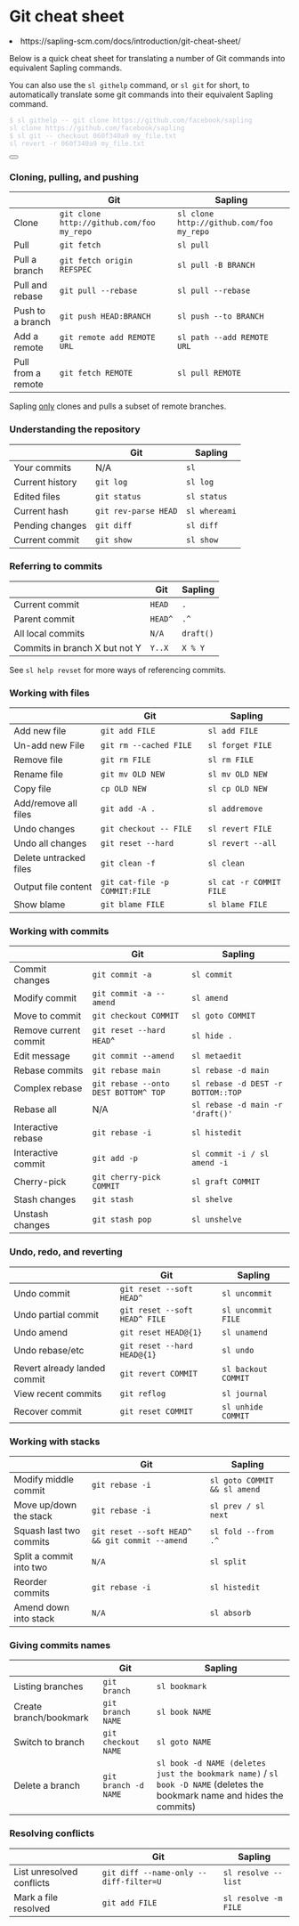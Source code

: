 <h1>Git cheat sheet</h1><li>https://sapling-scm.com/docs/introduction/git-cheat-sheet/</li><p>Below is a quick cheat sheet for translating a number of Git commands into equivalent Sapling commands.</p><p>You can also use the <code>sl githelp</code> command, or <code>sl git</code> for short, to automatically translate some git commands into their equivalent Sapling command.</p><div class="language-sl-shell-example codeBlockContainer_Ckt0 theme-code-block" style="--prism-color: #bfc7d5; --prism-background-color: #292d3e;"><div class="codeBlockContent_biex"><pre tabindex="0" class="prism-code language-sl-shell-example codeBlock_bY9V thin-scrollbar"><code class="codeBlockLines_e6Vv"><span class="token-line" style="color: rgb(191, 199, 213);"><span class="token command shell-prompt">$</span><span class="token command"> </span><span class="token command shell-command">sl githelp -- git clone https://github.com/facebook/sapling</span><span class="token plain"></span><br></span><span class="token-line" style="color: rgb(191, 199, 213);"><span class="token plain"></span><span class="token output">sl clone https://github.com/facebook/sapling</span><br></span><span class="token-line" style="color: rgb(191, 199, 213);"><span class="token output" style="display: inline-block;"></span><br></span><span class="token-line" style="color: rgb(191, 199, 213);"><span class="token output"></span><span class="token command shell-prompt">$</span><span class="token command"> </span><span class="token command shell-command">sl git -- checkout 060f340a9 my_file.txt</span><span class="token plain"></span><br></span><span class="token-line" style="color: rgb(191, 199, 213);"><span class="token plain"></span><span class="token output">sl revert -r 060f340a9 my_file.txt</span><br></span></code></pre><div class="buttonGroup__atx"><button type="button" aria-label="Copy code to clipboard" title="Copy" class="clean-btn"><span class="copyButtonIcons_eSgA" aria-hidden="true"><svg viewBox="0 0 24 24" class="copyButtonIcon_y97N"><path fill="currentColor" d="M19,21H8V7H19M19,5H8A2,2 0 0,0 6,7V21A2,2 0 0,0 8,23H19A2,2 0 0,0 21,21V7A2,2 0 0,0 19,5M16,1H4A2,2 0 0,0 2,3V17H4V3H16V1Z"></path></svg><svg viewBox="0 0 24 24" class="copyButtonSuccessIcon_LjdS"><path fill="currentColor" d="M21,7L9,19L3.5,13.5L4.91,12.09L9,16.17L19.59,5.59L21,7Z"></path></svg></span></button></div></div></div><h3 class="anchor anchorWithStickyNavbar_LWe7" id="cloning-pulling-and-pushing">Cloning, pulling, and pushing<a href="#cloning-pulling-and-pushing" class="hash-link" aria-label="Direct link to Cloning, pulling, and pushing" title="Direct link to Cloning, pulling, and pushing">​</a></h3><table><thead><tr><th></th><th>Git</th><th>Sapling</th></tr></thead><tbody><tr><td>Clone</td><td><code>git clone http://github.com/foo my_repo</code></td><td><code>sl clone http://github.com/foo my_repo</code></td></tr><tr><td>Pull</td><td><code>git fetch</code></td><td><code>sl pull</code></td></tr><tr><td>Pull a branch</td><td><code>git fetch origin REFSPEC</code></td><td><code>sl pull -B BRANCH</code></td></tr><tr><td>Pull and rebase</td><td><code>git pull --rebase</code></td><td><code>sl pull --rebase</code></td></tr><tr><td>Push to a branch</td><td><code>git push HEAD:BRANCH</code></td><td><code>sl push --to BRANCH</code></td></tr><tr><td>Add a remote</td><td><code>git remote add REMOTE URL</code></td><td><code>sl path --add REMOTE URL</code></td></tr><tr><td>Pull from a remote</td><td><code>git fetch REMOTE</code></td><td><code>sl pull REMOTE</code></td></tr></tbody></table><p>Sapling <a href="/docs/introduction/differences-git#sapling-may-not-download-all-the-repository-data-during-clonepull">only</a> clones and pulls a subset of remote branches.</p><h3 class="anchor anchorWithStickyNavbar_LWe7" id="understanding-the-repository">Understanding the repository<a href="#understanding-the-repository" class="hash-link" aria-label="Direct link to Understanding the repository" title="Direct link to Understanding the repository">​</a></h3><table><thead><tr><th></th><th>Git</th><th>Sapling</th></tr></thead><tbody><tr><td>Your commits</td><td>N/A</td><td><code>sl</code></td></tr><tr><td>Current history</td><td><code>git log</code></td><td><code>sl log</code></td></tr><tr><td>Edited files</td><td><code>git status</code></td><td><code>sl status</code></td></tr><tr><td>Current hash</td><td><code>git rev-parse HEAD</code></td><td><code>sl whereami</code></td></tr><tr><td>Pending changes</td><td><code>git diff</code></td><td><code>sl diff</code></td></tr><tr><td>Current commit</td><td><code>git show</code></td><td><code>sl show</code></td></tr></tbody></table><h3 class="anchor anchorWithStickyNavbar_LWe7" id="referring-to-commits">Referring to commits<a href="#referring-to-commits" class="hash-link" aria-label="Direct link to Referring to commits" title="Direct link to Referring to commits">​</a></h3><table><thead><tr><th></th><th>Git</th><th>Sapling</th></tr></thead><tbody><tr><td>Current commit</td><td><code>HEAD</code></td><td><code>.</code></td></tr><tr><td>Parent commit</td><td><code>HEAD^</code></td><td><code>.^</code></td></tr><tr><td>All local commits</td><td><code>N/A</code></td><td><code>draft()</code></td></tr><tr><td>Commits in branch X but not Y</td><td><code>Y..X</code></td><td><code>X % Y</code></td></tr></tbody></table><p>See <code>sl help revset</code> for more ways of referencing commits.</p><h3 class="anchor anchorWithStickyNavbar_LWe7" id="working-with-files">Working with files<a href="#working-with-files" class="hash-link" aria-label="Direct link to Working with files" title="Direct link to Working with files">​</a></h3><table><thead><tr><th></th><th>Git</th><th>Sapling</th></tr></thead><tbody><tr><td>Add new file</td><td><code>git add FILE</code></td><td><code>sl add FILE</code></td></tr><tr><td>Un-add new File</td><td><code>git rm --cached FILE</code></td><td><code>sl forget FILE</code></td></tr><tr><td>Remove file</td><td><code>git rm FILE</code></td><td><code>sl rm FILE</code></td></tr><tr><td>Rename file</td><td><code>git mv OLD NEW</code></td><td><code>sl mv OLD NEW</code></td></tr><tr><td>Copy file</td><td><code>cp OLD NEW</code></td><td><code>sl cp OLD NEW</code></td></tr><tr><td>Add/remove all files</td><td><code>git add -A .</code></td><td><code>sl addremove</code></td></tr><tr><td>Undo changes</td><td><code>git checkout -- FILE</code></td><td><code>sl revert FILE</code></td></tr><tr><td>Undo all changes</td><td><code>git reset --hard</code></td><td><code>sl revert --all</code></td></tr><tr><td>Delete untracked files</td><td><code>git clean -f</code></td><td><code>sl clean</code></td></tr><tr><td>Output file content</td><td><code>git cat-file -p COMMIT:FILE</code></td><td><code>sl cat -r COMMIT FILE</code></td></tr><tr><td>Show blame</td><td><code>git blame FILE</code></td><td><code>sl blame FILE</code></td></tr></tbody></table><h3 class="anchor anchorWithStickyNavbar_LWe7" id="working-with-commits">Working with commits<a href="#working-with-commits" class="hash-link" aria-label="Direct link to Working with commits" title="Direct link to Working with commits">​</a></h3><table><thead><tr><th></th><th>Git</th><th>Sapling</th></tr></thead><tbody><tr><td>Commit changes</td><td><code>git commit -a</code></td><td><code>sl commit</code></td></tr><tr><td>Modify commit</td><td><code>git commit -a --amend</code></td><td><code>sl amend</code></td></tr><tr><td>Move to commit</td><td><code>git checkout COMMIT</code></td><td><code>sl goto COMMIT</code></td></tr><tr><td>Remove current commit</td><td><code>git reset --hard HEAD</code>^</td><td><code>sl hide .</code></td></tr><tr><td>Edit message</td><td><code>git commit --amend</code></td><td><code>sl metaedit</code></td></tr><tr><td>Rebase commits</td><td><code>git rebase main</code></td><td><code>sl rebase -d main</code></td></tr><tr><td>Complex rebase</td><td><code>git rebase --onto DEST BOTTOM^ TOP</code></td><td><code>sl rebase -d DEST -r BOTTOM::TOP</code></td></tr><tr><td>Rebase all</td><td>N/A</td><td><code>sl rebase -d main -r 'draft()'</code></td></tr><tr><td>Interactive rebase</td><td><code>git rebase -i</code></td><td><code>sl histedit</code></td></tr><tr><td>Interactive commit</td><td><code>git add -p</code></td><td><code>sl commit -i / sl amend -i</code></td></tr><tr><td>Cherry-pick</td><td><code>git cherry-pick COMMIT</code></td><td><code>sl graft COMMIT</code></td></tr><tr><td>Stash changes</td><td><code>git stash</code></td><td><code>sl shelve</code></td></tr><tr><td>Unstash changes</td><td><code>git stash pop</code></td><td><code>sl unshelve</code></td></tr></tbody></table><h3 class="anchor anchorWithStickyNavbar_LWe7" id="undo-redo-and-reverting">Undo, redo, and reverting<a href="#undo-redo-and-reverting" class="hash-link" aria-label="Direct link to Undo, redo, and reverting" title="Direct link to Undo, redo, and reverting">​</a></h3><table><thead><tr><th></th><th>Git</th><th>Sapling</th></tr></thead><tbody><tr><td>Undo commit</td><td><code>git reset --soft HEAD^</code></td><td><code>sl uncommit</code></td></tr><tr><td>Undo partial commit</td><td><code>git reset --soft HEAD^ FILE</code></td><td><code>sl uncommit FILE</code></td></tr><tr><td>Undo amend</td><td><code>git reset HEAD@{1}</code></td><td><code>sl unamend</code></td></tr><tr><td>Undo rebase/etc</td><td><code>git reset --hard HEAD@{1}</code></td><td><code>sl undo</code></td></tr><tr><td>Revert already landed commit</td><td><code>git revert COMMIT</code></td><td><code>sl backout COMMIT</code></td></tr><tr><td>View recent commits</td><td><code>git reflog</code></td><td><code>sl journal</code></td></tr><tr><td>Recover commit</td><td><code>git reset COMMIT</code></td><td><code>sl unhide COMMIT</code></td></tr></tbody></table><h3 class="anchor anchorWithStickyNavbar_LWe7" id="working-with-stacks">Working with stacks<a href="#working-with-stacks" class="hash-link" aria-label="Direct link to Working with stacks" title="Direct link to Working with stacks">​</a></h3><table><thead><tr><th></th><th>Git</th><th>Sapling</th></tr></thead><tbody><tr><td>Modify middle commit</td><td><code>git rebase -i</code></td><td><code>sl goto COMMIT &amp;&amp; sl amend</code></td></tr><tr><td>Move up/down the stack</td><td><code>git rebase -i</code></td><td><code>sl prev / sl next</code></td></tr><tr><td>Squash last two commits</td><td><code>git reset --soft HEAD^ &amp;&amp; git commit --amend</code></td><td><code>sl fold --from .^</code></td></tr><tr><td>Split a commit into two</td><td><code>N/A</code></td><td><code>sl split</code></td></tr><tr><td>Reorder commits</td><td><code>git rebase -i</code></td><td><code>sl histedit</code></td></tr><tr><td>Amend down into stack</td><td><code>N/A</code></td><td><code>sl absorb</code></td></tr></tbody></table><h3 class="anchor anchorWithStickyNavbar_LWe7" id="giving-commits-names">Giving commits names<a href="#giving-commits-names" class="hash-link" aria-label="Direct link to Giving commits names" title="Direct link to Giving commits names">​</a></h3><table><thead><tr><th></th><th>Git</th><th>Sapling</th></tr></thead><tbody><tr><td>Listing branches</td><td><code>git branch</code></td><td><code>sl bookmark</code></td></tr><tr><td>Create branch/bookmark</td><td><code>git branch NAME</code></td><td><code>sl book NAME</code></td></tr><tr><td>Switch to branch</td><td><code>git checkout NAME</code></td><td><code>sl goto NAME</code></td></tr><tr><td>Delete a branch</td><td><code>git branch -d NAME</code></td><td><code>sl book -d NAME (deletes just the bookmark name)</code> / <code>sl book -D NAME</code> (deletes the bookmark name and hides the commits)</td></tr></tbody></table><h3 class="anchor anchorWithStickyNavbar_LWe7" id="resolving-conflicts">Resolving conflicts<a href="#resolving-conflicts" class="hash-link" aria-label="Direct link to Resolving conflicts" title="Direct link to Resolving conflicts">​</a></h3><table><thead><tr><th></th><th>Git</th><th>Sapling</th></tr></thead><tbody><tr><td>List unresolved conflicts</td><td><code>git diff --name-only --diff-filter=U</code></td><td><code>sl resolve --list</code></td></tr><tr><td>Mark a file resolved</td><td><code>git add FILE</code></td><td><code>sl resolve -m FILE</code></td></tr></tbody></table>
